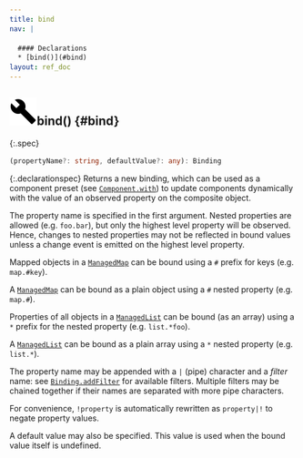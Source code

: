 ```yaml
---
title: bind
nav: |

  #### Declarations
  * [bind()](#bind)
layout: ref_doc
---
```


## ![](/assets/icons/spec-function.svg)bind() {#bind}
{:.spec}

```typescript
(propertyName?: string, defaultValue?: any): Binding
```
{:.declarationspec}
Returns a new binding, which can be used as a component preset (see [`Component.with`](./Component#Component:with)) to update components dynamically with the value of an observed property on the composite object.


The property name is specified in the first argument. Nested properties are allowed (e.g. `foo.bar`), but only the highest level property will be observed. Hence, changes to nested properties may not be reflected in bound values unless a change event is emitted on the highest level property.


Mapped objects in a [`ManagedMap`](./ManagedMap) can be bound using a `#` prefix for keys (e.g. `map.#key`).

A [`ManagedMap`](./ManagedMap) can be bound as a plain object using a `#` nested property (e.g. `map.#`).

Properties of all objects in a [`ManagedList`](./ManagedList) can be bound (as an array) using a `*` prefix for the nested property (e.g. `list.*foo`).

A [`ManagedList`](./ManagedList) can be bound as a plain array using a `*` nested property (e.g. `list.*`).


The property name may be appended with a `|` (pipe) character and a *filter* name: see [`Binding.addFilter`](./Binding#Binding:addFilter) for available filters. Multiple filters may be chained together if their names are separated with more pipe characters.


For convenience, `!property` is automatically rewritten as `property|!` to negate property values.


A default value may also be specified. This value is used when the bound value itself is undefined.

